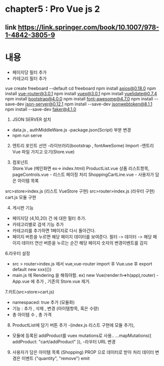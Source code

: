 # chapter5 : Pro Vue js 2 
## link https://link.springer.com/book/10.1007/978-1-4842-3805-9

# 내용
- 페이지당 필터 추가
- 카테고리 필터 추가

vue create freeboard  --default
cd freeboard
npm install axios@0.18.0
npm install vue-router@3.0.1
npm install vuex@3.0.1
npm install vuelidate@0.7.4
npm install bootstrap@4.0.0
npm install font-awesome@4.7.0
npm install --save-dev json-server@0.12.1
npm install --save-dev jsonwebtoken@8.1.1
npm install --save-dev faker@4.1.0

1. JSON SERVER 설치 
- data.js , authMiddleWare.js
-package.json(Script) 부분 변경
- npm run serve

2. 엔트리 포인트 선언
-라이브러리(bootstrap , fontAweSome) Import
-엔트리 Vue 파일 가지고 오기(Store.vue)

3. 컴포넌트  
Store.Vue (메인화면 ex-> index.html)
ProductList.vue 상품 리스트항목,
pageControls.vue - 리스트 페이징 처리
ShoppingCartLine.vue -  사용자가 담은 아이템 목록

src>store>index.js (리스트 VueStore 구현)
src>router>index.js (라우터 구현)
cart.js 모듈 구현

4. 게시판 기능
- 페이지당 (4,10,20) 건 에 대한 필터 추가.
- 카테고리별로 검색 기능 추가 
- 카테고리를 추가하면 1페이지로 다시 돌아간다.
- 페이지 버튼을 누르면 해당 페이지 데이터를 보여준다.
필터 -> 데이터 -> 해당 페이지 데이터 연산 
버튼을 누르는 순간 해당 페이지 숫자의 변경이벤트를 감지


6.라우터 설정
- src > router>index.js 에서 vue,vue-router import 후 Vue.use 후 export default new xxx({})
- main.js 에 Rendering 을 해줘야함. ex) new Vue(render:h=>h(app),router)
-App.vue 에 <router-view> 추가 , 기존의 Store.vue 제거.

7.카트(src>store>cart.js)
- namespaced: true 추가 (모듈화)
- 기능 : 추가 , 삭제 , 변경 (아이템항목, 혹은 수량)
- 총 아이템 수 , 총 가격 

8. ProductList에 담기 버튼 추가
-(index.js 리스트 구현에 모듈 추가),
- 모듈에 등록된 addProduct를 vuex mutations로 사용..
 ...mapMutations({ addProduct: "cart/addProduct" }),
-라우터 URL 변경

9. 사용자가 담은 아이템 목록 (Shopping)
PROP 으로 데이터로 받아 처리 
데이터 변경은 이벤트 ("quantity", "remove") emit











